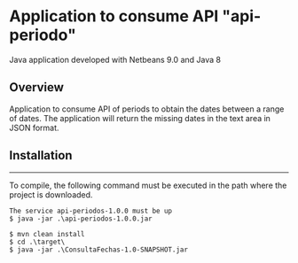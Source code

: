 # Application to consume API "api-periodo"

Java application developed with Netbeans 9.0 and Java 8


## Overview  
Application to consume API of periods to obtain the dates between a range of dates. The application will return the missing dates in the text area in JSON format.

## Installation
***
To compile, the following command must be executed in the path where the project is downloaded.
```
The service api-periodos-1.0.0 must be up 
$ java -jar .\api-periodos-1.0.0.jar

$ mvn clean install
$ cd .\target\
$ java -jar .\ConsultaFechas-1.0-SNAPSHOT.jar


